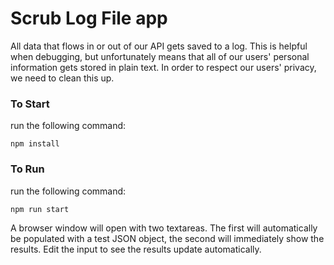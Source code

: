 # Scrub Log File app

All data that flows in or out of our API gets saved to a log. This is helpful when debugging, but unfortunately
means that all of our users' personal information gets stored in plain text. In order to respect our users' privacy,
we need to clean this up.

### To Start

run the following command:
```
npm install
```

### To Run

run the following command:
```
npm run start
```

A browser window will open with two textareas.  The first will automatically be populated with a test JSON object,
the second will immediately show the results.  Edit the input to see the results update automatically.
